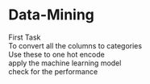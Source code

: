# Data-Mining

First Task<br> 
To convert all the columns to categories <br>
Use these to one hot encode<br>
apply the machine learning model<br>
check for the performance<br>
